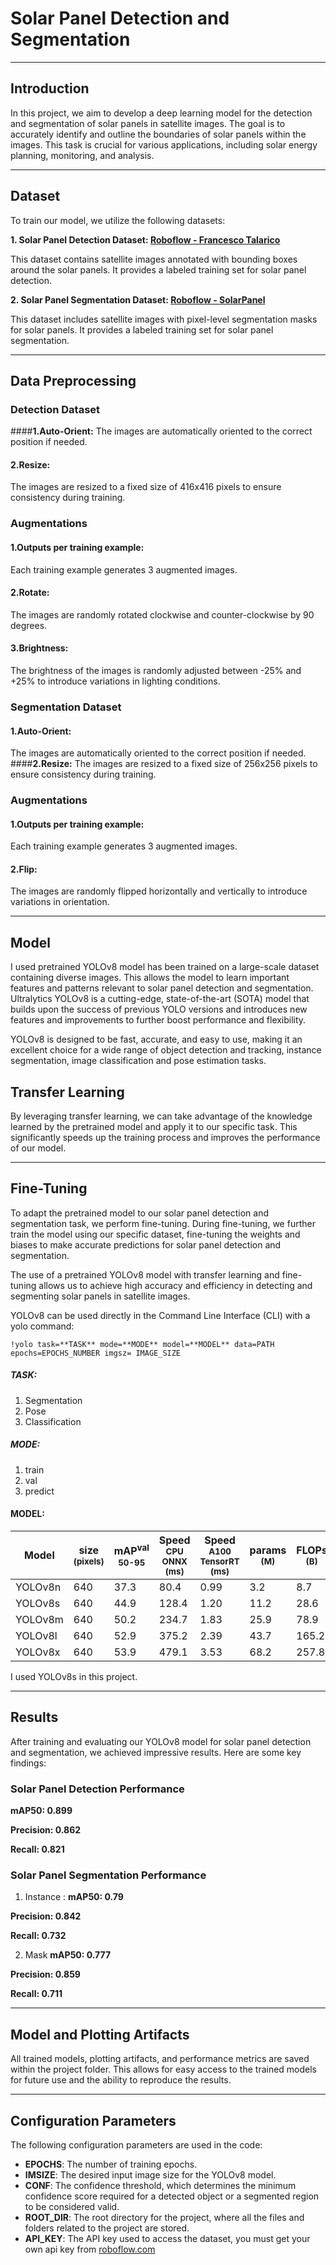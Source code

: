 # **Solar Panel Detection and Segmentation**

---

## **Introduction**
In this project, we aim to develop a deep learning model for the detection and segmentation of solar panels in satellite images. The goal is to accurately identify and outline the boundaries of solar panels within the images. This task is crucial for various applications, including solar energy planning, monitoring, and analysis.

---

## **Dataset**
To train our model, we utilize the following datasets:

**1. Solar Panel Detection Dataset: [Roboflow - Francesco Talarico](https://universe.roboflow.com/francesco-talarico/pannelli-8wkam)**

This dataset contains satellite images annotated with bounding boxes around the solar panels. It provides a labeled training set for solar panel detection.

**2. Solar Panel Segmentation Dataset: [Roboflow - SolarPanel](https://universe.roboflow.com/solarpanel-3ku0x/solar_panel-cvecl)**

This dataset includes satellite images with pixel-level segmentation masks for solar panels. It provides a labeled training set for solar panel segmentation.

---

## **Data Preprocessing**

### **Detection Dataset**

####**1.Auto-Orient:**
The images are automatically oriented to the correct position if needed. 

#### **2.Resize:**
The images are resized to a fixed size of 416x416 pixels to ensure consistency during training.

### **Augmentations**

#### **1.Outputs per training example:**
Each training example generates 3 augmented images. 

#### **2.Rotate:**
The images are randomly rotated clockwise and counter-clockwise by 90 degrees. 

#### **3.Brightness:**
The brightness of the images is randomly adjusted between -25% and +25% to introduce variations in lighting conditions.

### **Segmentation Dataset**

#### **1.Auto-Orient:**
The images are automatically oriented to the correct position if needed. ####**2.Resize:**
The images are resized to a fixed size of 256x256 pixels to ensure consistency during training.

### **Augmentations** 

#### **1.Outputs per training example:**
Each training example generates 3 augmented images. 

#### **2.Flip:**
The images are randomly flipped horizontally and vertically to introduce variations in orientation.

---

## **Model**
I used pretrained YOLOv8 model has been trained on a large-scale dataset containing diverse images. This allows the model to learn important features and patterns relevant to solar panel detection and segmentation.
Ultralytics YOLOv8 is a cutting-edge, state-of-the-art (SOTA) model that builds upon the success of previous YOLO versions and introduces new features and improvements to further boost performance and flexibility.

YOLOv8 is designed to be fast, accurate, and easy to use, making it an excellent choice for a wide range of object detection and tracking, instance segmentation, image classification and pose estimation tasks.

## **Transfer Learning**
By leveraging transfer learning, we can take advantage of the knowledge learned by the pretrained model and apply it to our specific task. This significantly speeds up the training process and improves the performance of our model.

---

## **Fine-Tuning**
To adapt the pretrained model to our solar panel detection and segmentation task, we perform fine-tuning. During fine-tuning, we further train the model using our specific dataset, fine-tuning the weights and biases to make accurate predictions for solar panel detection and segmentation.

The use of a pretrained YOLOv8 model with transfer learning and fine-tuning allows us to achieve high accuracy and efficiency in detecting and segmenting solar panels in satellite images.

YOLOv8 can be used directly in the Command Line Interface (CLI) with a yolo command:

    !yolo task=**TASK** mode=**MODE** model=**MODEL** data=PATH epochs=EPOCHS_NUMBER imgsz= IMAGE_SIZE

##### TASK:

1.  Segmentation
2.  Pose
3.  Classification

##### MODE:

1. train
2. val
3. predict

#### MODEL:

| Model   | size<br><sup>(pixels) | mAP<sup>val<br>50-95 | Speed<br><sup>CPU ONNX<br>(ms) | Speed<br><sup>A100 TensorRT<br>(ms) | params<br><sup>(M) | FLOPs<br><sup>(B) |
| ------- | --------------------- | -------------------- | ------------------------------ | ----------------------------------- | ------------------ | ----------------- |
| YOLOv8n | 640                   | 37.3                 | 80.4                           | 0.99                                | 3.2                | 8.7               |
| YOLOv8s | 640                   | 44.9                 | 128.4                          | 1.20                                | 11.2               | 28.6              |
| YOLOv8m | 640                   | 50.2                 | 234.7                          | 1.83                                | 25.9               | 78.9              |
| YOLOv8l | 640                   | 52.9                 | 375.2                          | 2.39                                | 43.7               | 165.2             |
| YOLOv8x | 640                   | 53.9                 | 479.1                          | 3.53                                | 68.2               | 257.8             |

I used YOLOv8s in this project.

---

## Results
After training and evaluating our YOLOv8 model for solar panel detection and segmentation, we achieved impressive results. Here are some key findings:

### Solar Panel Detection Performance

**mAP50: 0.899**

**Precision: 0.862**

**Recall: 0.821**

### Solar Panel Segmentation Performance

1. Instance :
   **mAP50: 0.79**

**Precision: 0.842**

**Recall: 0.732**

2. Mask
   **mAP50: 0.777**

**Precision: 0.859**

**Recall: 0.711**

---

## Model and Plotting Artifacts
All trained models, plotting artifacts, and performance metrics are saved within the project folder. This allows for easy access to the trained models for future use and the ability to reproduce the results.

---

## Configuration Parameters

The following configuration parameters are used in the code:

- **EPOCHS**: The number of training epochs.
- **IMSIZE**: The desired input image size for the YOLOv8 model.
- **CONF**: The confidence threshold, which determines the minimum confidence score required for a detected object or a segmented region to be considered valid.
- **ROOT_DIR**: The root directory for the project, where all the files and folders related to the project are stored.
- **API_KEY**: The API key used to access the dataset, you must get your own api key from [roboflow.com](https://roboflow.com/)
